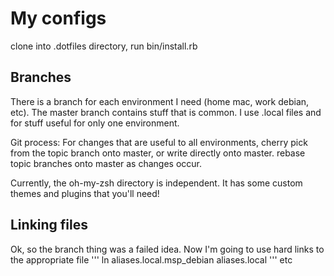 # My configs
clone into .dotfiles directory, run bin/install.rb

## Branches
There is a branch for each environment I need (home mac, work
debian, etc). The master branch contains stuff that is common.  I use .local
files and for stuff useful for only one environment.

Git process: For changes that are useful to all environments, cherry pick from
the topic branch onto master, or write directly onto master.  rebase topic
branches onto master as changes occur.

Currently, the oh-my-zsh directory is independent. It has some custom themes
and plugins that you'll need!

## Linking files
Ok, so the branch thing was a failed idea. Now I'm going to use hard links to the appropriate file
'''
ln aliases.local.msp_debian aliases.local
'''
etc

